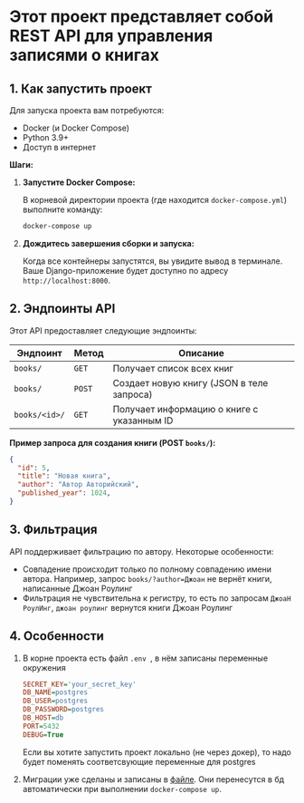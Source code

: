 
# Этот проект представляет собой REST API для управления записями о книгах

## 1. Как запустить проект

Для запуска проекта вам потребуются:

*   Docker (и Docker Compose)
*   Python 3.9+
*   Доступ в интернет

**Шаги:**

1.  **Запустите Docker Compose:**

    В корневой директории проекта (где находится `docker-compose.yml`) выполните команду:

    ```bash
    docker-compose up
    ```

2.  **Дождитесь завершения сборки и запуска:**

    Когда все контейнеры запустятся, вы увидите вывод в терминале. Ваше Django-приложение будет доступно по адресу `http://localhost:8000`.


## 2. Эндпоинты API

Этот API предоставляет следующие эндпоинты:

| Эндпоинт                     | Метод   | Описание                                                               |
| ----------------------------- | ------- | ---------------------------------------------------------------------- |
| `books/`                  | `GET`   | Получает список всех книг                                             |
| `books/`                  | `POST`  | Создает новую книгу (JSON в теле запроса)                            |
| `books/<id>/`           | `GET`   | Получает информацию о книге с указанным ID                            |

**Пример запроса для создания книги (POST `books/`):**

```json
{
  "id": 5,
  "title": "Новая книга",
  "author": "Автор Авторийский",
  "published_year": 1024,
}
```

## 3. Фильтрация

API поддерживает фильтрацию по автору. Некоторые особенности:
* Cовпадение происходит только по полному совпадению имени автора. Например, запрос `books/?author=Джоан` не вернёт книги, написанные Джоан Роулинг
* Фильтрация не чувствительна к регистру, то есть по запросам `ДжоаН РоулИнг`, `джоан роулинг` вернутся книги Джоан Роулинг 


## 4. Особенности

1. В корне проекта есть файл `.env `, в нём записаны переменные окружения
    ```ini
    SECRET_KEY='your_secret_key'
    DB_NAME=postgres
    DB_USER=postgres
    DB_PASSWORD=postgres
    DB_HOST=db
    PORT=5432
    DEBUG=True
    ```

    Если вы хотите запустить проект локально (не через докер), то надо будет поменять соответсвующие переменные для postgres

2. Миграции уже сделаны и записаны в [файле](books_app/migrations/0001_initial.py). Они перенесутся в бд автоматически при выполнении `docker-compose up`.